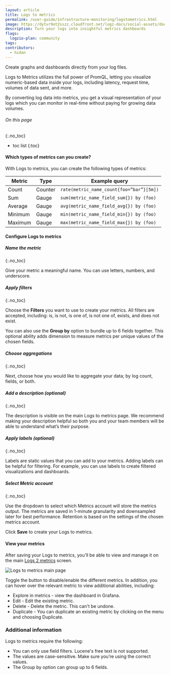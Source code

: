 ```yaml
---
layout: article
title: Logs to metrics
permalink: /user-guide/infrastructure-monitoring/logstometrics.html
image: https://dytvr9ot2sszz.cloudfront.net/logz-docs/social-assets/docs-social.jpg
description: Turn your logs into insightful metrics dashboards
flags:
  logzio-plan: community
tags:
contributors:
  - hidan
---
```


Create graphs and dashboards directly from your log files.

Logs to Metrics utilizes the full power of PromQL, letting you visualize numeric-based data inside your logs, including latency, request time, volumes of data sent, and more.

By converting log data into metrics, you get a visual representation of your logs which you can monitor in real-time without paying for growing data volumes.

###### On this page
{:.no_toc}

* toc list
{:toc}


#### Which types of metrics can you create?

With Logs to metrics, you can create the following types of metrics:

|**Metric**|**Type**|**Example query**|
|----------|--------|-----------------|
|Count|Counter|`rate(metric_name_count{foo=”bar”}[5m])`|
|Sum|Gauge|`sum(metric_name_field_sum{}) by (foo)`|
|Average|Gauge|`avg(metric_name_field_avg{}) by (foo)`|
|Minimum|Gauge|`min(metric_name_field_min{}) by (foo)`|
|Maximum|Gauge|`max(metric_name_field_max{}) by (foo)`|


#### Configure Logs to metrics


<div class="tasklist">


##### Name the metric
{:.no_toc}

Give your metric a meaningful name. You can use letters, numbers, and underscore.


##### Apply filters
{:.no_toc}

Choose the **Filters** you want to use to create your metrics. All filters are accepted, including: is, is not, is one of, is not one of, exists, and does not exist.

You can also use the **Group by** option to bundle up to 6 fields together. This optional ability adds dimension to measure metrics per unique values of the chosen fields.


##### Choose aggregations
{:.no_toc}

Next, choose how you would like to aggregate your data; by log count, fields, or both. <!--Once you select your aggregation, you can preview how these aggregations will appear in your dashboard.-->

##### Add a description (optional)
{:.no_toc}

The description is visible on the main Logs to metrics page. We recommend making your description helpful so both you and your team members will be able to understand what’s their purpose.


##### Apply labels (optional)
{:.no_toc}

Labels are static values that you can add to your metrics. Adding labels can be helpful for filtering. For example, you can use labels to create filtered visualizations and dashboards.

##### Select Metric account
{:.no_toc}

Use the dropdown to select which Metrics account will store the metrics output. The metrics are saved in 1-minute granularity and downsampled later for best performance. Retention is based on the settings of the chosen metrics account.

Click **Save** to create your Logs to metrics. 

</div>

#### View your metrics

After saving your Logs to metrics, you'll be able to view and manage it on the main [Logs 2 metrics](https://app.logz.io/#/dashboard/logs-to-metrics/definitions) screen. 

![Logs to metrics main page](https://dytvr9ot2sszz.cloudfront.net/logz-docs/logs2metrics/logstometrics-main.png)

Toggle the button to disable/enable the different metrics. In addition, you can hover over the relevant metric to view additional abilities, including:

* Explore in metrics - view the dashboard in Grafana.
* Edit - Edit the existing metric.
* Delete - Delete the metric. This can't be undone. 
* Duplicate - You can duplicate an existing metric by clicking on the menu <i class="li li-ellipsis-v"></i> and choosing Duplicate. 


### Additional information

Logs to metrics require the following:

* You can only use field filters. Lucene's free text is not supported.
* The values are case-sensitive. Make sure you’re using the correct values.
* The Group by option can group up to 6 fields.
